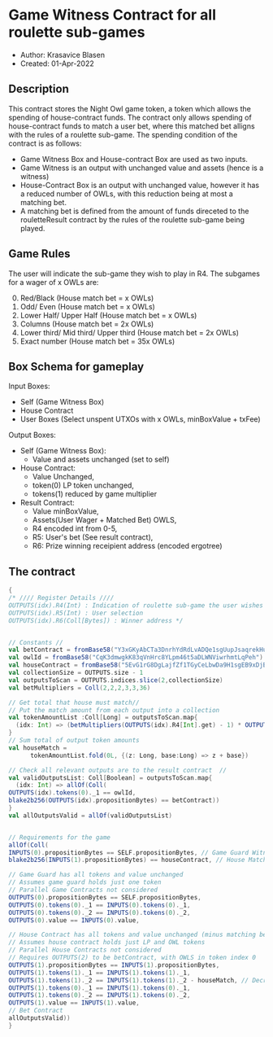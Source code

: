 # Game Witness Contract for all roulette sub-games

* Author: Krasavice Blasen
* Created: 01-Apr-2022

## Description
This contract stores the Night Owl game token, a token which allows the spending of house-contract funds. 
The contract only allows spending of house-contract funds to match a user bet, where this matched bet alligns with the rules of a roulette sub-game.
The spending condition of the contract is as follows:
- Game Witness Box and House-contract Box are used as two inputs. 
- Game Witness is an output with unchanged value and assets (hence is a witness)
- House-Contract Box is an output with unchanged value, however it has a reduced number of OWLs, with this reduction being at most a matching bet. 
- A matching bet is defined from the amount of funds direceted to the rouletteResult contract by the rules of the roulette sub-game being played.

## Game Rules
The user will indicate the sub-game they wish to play in R4.
The subgames for a wager of x OWLs are:

0. Red/Black (House match bet = x OWLs)
1. Odd/ Even (House match bet = x OWLs)
2. Lower Half/ Upper Half (House match bet = x OWLs)
3. Columns (House match bet = 2x OWLs)
4. Lower third/ Mid third/ Upper third (House match bet = 2x OWLs)
5. Exact number (House match bet = 35x OWLs)

## Box Schema for gameplay

Input Boxes:
- Self (Game Witness Box)
- House Contract 
- User Boxes (Select unspent UTXOs with x OWLs, minBoxValue + txFee)

Output Boxes:
- Self (Game Witness Box):
  - Value and assets unchanged (set to self)
- House Contract:
  - Value Unchanged, 
  - token(0) LP token unchanged,
  - tokens(1) reduced by game multiplier
- Result Contract:
  -  Value minBoxValue, 
  -  Assets(User Wager + Matched Bet) OWLS, 
  -   R4 encoded int from 0-5, 
  -  R5: User's bet (See result contract), 
  -  R6: Prize winning receipient address (encoded ergotree)



## The contract
```scala
{
/* //// Register Details ////
OUTPUTS(idx).R4(Int) : Indication of roulette sub-game the user wishes to play
OUTPUTS(idx).R5(Int) : User selection
OUTPUTS(idx).R6(Coll[Bytes]) : Winner address */


// Constants //
val betContract = fromBase58("Y3xGKyAbCTa3DnrhYdRdLvADQe1sgUupJsaqrekHuh4") // Result Contract
val owlId = fromBase58("CqK3dmwgkK83qVnHrc8YLpm46t5aDLWNViwrhmtLqPeh")
val houseContract = fromBase58("5EvG1rG8DgLajfZf1TGyCeLbwDa9H1sgEB9xDjBdoxKk") // House contract ErgoTree
val collectionSize = OUTPUTS.size - 1
val outputsToScan = OUTPUTS.indices.slice(2,collectionSize)
val betMultipliers = Coll(2,2,2,3,3,36)

// Get total that house must match//
// Put the match amount from each output into a collection
val tokenAmountList :Coll[Long] = outputsToScan.map{
  (idx: Int) => (betMultipliers(OUTPUTS(idx).R4[Int].get) - 1) * OUTPUTS(idx).tokens(0)._2 / betMultipliers(OUTPUTS(idx).R4[Int].get)
}
// Sum total of output token amounts
val houseMatch = 
      tokenAmountList.fold(0L, {(z: Long, base:Long) => z + base})

// Check all relevant outputs are to the result contract  //
val validOutputsList: Coll[Boolean] = outputsToScan.map{
  (idx: Int) => allOf(Coll(
OUTPUTS(idx).tokens(0)._1 == owlId,
blake2b256(OUTPUTS(idx).propositionBytes) == betContract))
}
val allOutputsValid = allOf(validOutputsList)


// Requirements for the game
allOf(Coll(
INPUTS(0).propositionBytes == SELF.propositionBytes, // Game Guard Witness
blake2b256(INPUTS(1).propositionBytes) == houseContract, // House Matching Bet

// Game Guard has all tokens and value unchanged
// Assumes game guard holds just one token 
// Parallel Game Contracts not considered
OUTPUTS(0).propositionBytes == SELF.propositionBytes, 
OUTPUTS(0).tokens(0)._1 == INPUTS(0).tokens(0)._1, 
OUTPUTS(0).tokens(0)._2 == INPUTS(0).tokens(0)._2,
OUTPUTS(0).value == INPUTS(0).value,

// House Contract has all tokens and value unchanged (minus matching bet)
// Assumes house contract holds just LP and OWL tokens
// Parallel House Contracts not considered
// Requires OUTPUTS(2) to be betContract, with OWLS in token index 0
OUTPUTS(1).propositionBytes == INPUTS(1).propositionBytes, 
OUTPUTS(1).tokens(1)._1 == INPUTS(1).tokens(1)._1,
OUTPUTS(1).tokens(1)._2 == INPUTS(1).tokens(1)._2 - houseMatch, // Decrease OWLS by the amount due from the house
OUTPUTS(1).tokens(0)._1 == INPUTS(1).tokens(0)._1, 
OUTPUTS(1).tokens(0)._2 == INPUTS(1).tokens(0)._2,
OUTPUTS(1).value == INPUTS(1).value,
// Bet Contract
allOutputsValid))  
}
```
